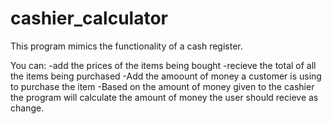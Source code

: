 cashier_calculator
==================
This program mimics the functionality of a cash register.

You can: 
-add the prices of the items being bought
-recieve the total of all the items being purchased
-Add the amoount of money a customer is using to purchase the item
-Based on the amount of money given to the cashier the program will calculate the amount of money the user should
recieve as change.

